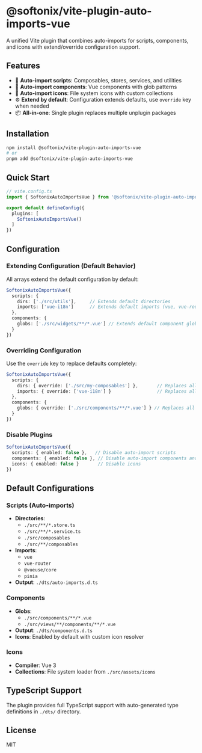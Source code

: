 # @softonix/vite-plugin-auto-imports-vue

A unified Vite plugin that combines auto-imports for scripts, components, and icons with extend/override configuration support.

## Features

- 🚀 **Auto-import scripts**: Composables, stores, services, and utilities
- 🧩 **Auto-import components**: Vue components with glob patterns  
- 🎨 **Auto-import icons**: File system icons with custom collections
- ⚙️ **Extend by default**: Configuration extends defaults, use `override` key when needed
- 📦 **All-in-one**: Single plugin replaces multiple unplugin packages

## Installation

```bash
npm install @softonix/vite-plugin-auto-imports-vue
# or
pnpm add @softonix/vite-plugin-auto-imports-vue
```

## Quick Start

```ts
// vite.config.ts
import { SoftonixAutoImportsVue } from '@softonix/vite-plugin-auto-imports-vue'

export default defineConfig({
  plugins: [
    SoftonixAutoImportsVue()
  ]
})
```

## Configuration

### Extending Configuration (Default Behavior)

All arrays extend the default configuration by default:

```ts
SoftonixAutoImportsVue({
  scripts: {
    dirs: ['./src/utils'],     // Extends default directories
    imports: ['vue-i18n']      // Extends default imports (vue, vue-router, etc.)
  },
  components: {
    globs: ['./src/widgets/**/*.vue'] // Extends default component globs
  }
})
```

### Overriding Configuration

Use the `override` key to replace defaults completely:

```ts
SoftonixAutoImportsVue({
  scripts: {
    dirs: { override: ['./src/my-composables'] },       // Replaces all default dirs
    imports: { override: ['vue-i18n'] }                 // Replaces all default imports
  },
  components: {
    globs: { override: ['./src/components/**/*.vue'] } // Replaces all default globs
  }
})
```

### Disable Plugins

```ts
SoftonixAutoImportsVue({
  scripts: { enabled: false },   // Disable auto-import scripts
  components: { enabled: false }, // Disable auto-import components and icons
  icons: { enabled: false }       // Disable icons
})
```

## Default Configurations

### Scripts (Auto-imports)
- **Directories**:
  - `./src/**/*.store.ts`
  - `./src/**/*.service.ts`
  - `./src/composables`
  - `./src/**/composables`
- **Imports**:
  - `vue`
  - `vue-router`
  - `@vueuse/core`
  - `pinia`
- **Output**: `./dts/auto-imports.d.ts`

### Components
- **Globs**:
  - `./src/components/**/*.vue`
  - `./src/views/**/components/**/*.vue`
- **Output**: `./dts/components.d.ts`
- **Icons**: Enabled by default with custom icon resolver

### Icons
- **Compiler**: Vue 3
- **Collections**: File system loader from `./src/assets/icons`

## TypeScript Support

The plugin provides full TypeScript support with auto-generated type definitions in `./dts/` directory.

## License

MIT